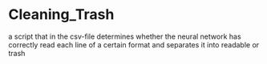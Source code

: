 # Cleaning_Trash
a script that in the csv-file determines whether the neural network has correctly read each line of a certain format and separates it into readable or trash
